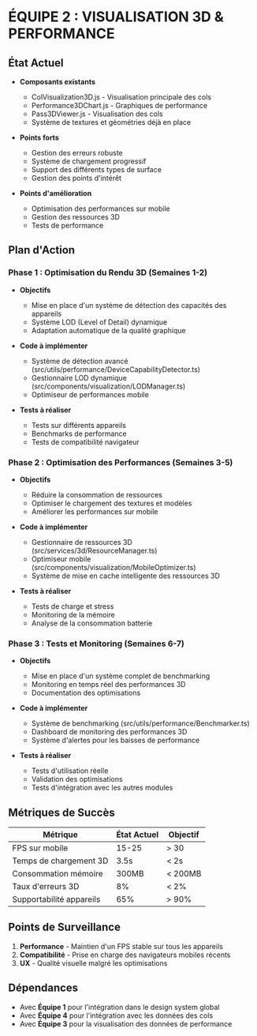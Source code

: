 # ÉQUIPE 2 : VISUALISATION 3D & PERFORMANCE

## État Actuel
- **Composants existants**
  - ColVisualization3D.js - Visualisation principale des cols
  - Performance3DChart.js - Graphiques de performance
  - Pass3DViewer.js - Visualisation des cols
  - Système de textures et géométries déjà en place

- **Points forts**
  - Gestion des erreurs robuste
  - Système de chargement progressif
  - Support des différents types de surface
  - Gestion des points d'intérêt

- **Points d'amélioration**
  - Optimisation des performances sur mobile
  - Gestion des ressources 3D
  - Tests de performance

## Plan d'Action
### Phase 1 : Optimisation du Rendu 3D (Semaines 1-2)
- **Objectifs**
  - Mise en place d'un système de détection des capacités des appareils
  - Système LOD (Level of Detail) dynamique
  - Adaptation automatique de la qualité graphique

- **Code à implémenter**
  - Système de détection avancé (src/utils/performance/DeviceCapabilityDetector.ts)
  - Gestionnaire LOD dynamique (src/components/visualization/LODManager.ts)
  - Optimiseur de performances mobile

- **Tests à réaliser**
  - Tests sur différents appareils
  - Benchmarks de performance
  - Tests de compatibilité navigateur

### Phase 2 : Optimisation des Performances (Semaines 3-5)
- **Objectifs**
  - Réduire la consommation de ressources
  - Optimiser le chargement des textures et modèles
  - Améliorer les performances sur mobile

- **Code à implémenter**
  - Gestionnaire de ressources 3D (src/services/3d/ResourceManager.ts)
  - Optimiseur mobile (src/components/visualization/MobileOptimizer.ts)
  - Système de mise en cache intelligente des ressources 3D

- **Tests à réaliser**
  - Tests de charge et stress
  - Monitoring de la mémoire
  - Analyse de la consommation batterie

### Phase 3 : Tests et Monitoring (Semaines 6-7)
- **Objectifs**
  - Mise en place d'un système complet de benchmarking
  - Monitoring en temps réel des performances 3D
  - Documentation des optimisations

- **Code à implémenter**
  - Système de benchmarking (src/utils/performance/Benchmarker.ts)
  - Dashboard de monitoring des performances 3D
  - Système d'alertes pour les baisses de performance

- **Tests à réaliser**
  - Tests d'utilisation réelle
  - Validation des optimisations
  - Tests d'intégration avec les autres modules

## Métriques de Succès
| Métrique | État Actuel | Objectif |
|----------|-------------|----------|
| FPS sur mobile | 15-25 | > 30 |
| Temps de chargement 3D | 3.5s | < 2s |
| Consommation mémoire | 300MB | < 200MB |
| Taux d'erreurs 3D | 8% | < 2% |
| Supportabilité appareils | 65% | > 90% |

## Points de Surveillance
1. **Performance** - Maintien d'un FPS stable sur tous les appareils
2. **Compatibilité** - Prise en charge des navigateurs mobiles récents
3. **UX** - Qualité visuelle malgré les optimisations

## Dépendances
- Avec **Équipe 1** pour l'intégration dans le design system global
- Avec **Équipe 4** pour l'intégration avec les données des cols
- Avec **Équipe 3** pour la visualisation des données de performance
